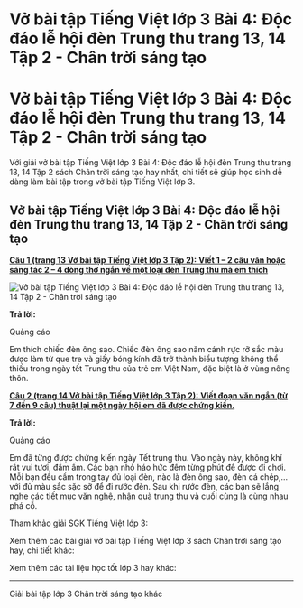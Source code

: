 # Vở bài tập Tiếng Việt lớp 3 Bài 4: Độc đáo lễ hội đèn Trung thu trang 13, 14 Tập 2 - Chân trời sáng tạo

# Vở bài tập Tiếng Việt lớp 3 Bài 4: Độc đáo lễ hội đèn Trung thu trang 13, 14 Tập 2 - Chân trời sáng tạo

Với giải vở bài tập Tiếng Việt lớp 3 Bài 4: Độc đáo lễ hội đèn Trung thu trang 13, 14 Tập 2 sách Chân trời sáng tạo hay nhất, chi tiết sẽ giúp học sinh dễ dàng làm bài tập trong vở bài tập Tiếng Việt lớp 3.

## Vở bài tập Tiếng Việt lớp 3 Bài 4: Độc đáo lễ hội đèn Trung thu trang 13, 14 Tập 2 - Chân trời sáng tạo

[**Câu 1 (trang 13 Vở bài tập Tiếng Việt lớp 3 Tập 2):** **Viết 1 – 2 câu văn hoặc sáng tác 2 – 4 dòng thơ ngắn về một loại đèn Trung thu mà em thích**](https://vietjack.com/vbt-tieng-viet-3-ct/viet-ve-mot-loai-den-trung-thu-ma-em-thich-vm.jsp)

![Vở bài tập Tiếng Việt lớp 3 Bài 4: Độc đáo lễ hội đèn Trung thu trang 13, 14 Tập 2 - Chân trời sáng tạo](https://vietjack.com/vbt-tieng-viet-3-ct/images/bai-4-doc-dao-le-hoi-den-trung-thu.PNG)

**Trả lời:**

Quảng cáo

Em thích chiếc đèn ông sao. Chiếc đèn ông sao năm cánh rực rỡ sắc màu được làm từ que tre và giấy bóng kính đã trở thành biểu tượng không thể thiếu trong ngày tết Trung thu của trẻ em Việt Nam, đặc biệt là ở vùng nông thôn.

[**Câu 2 (trang 14 Vở bài tập Tiếng Việt lớp 3 Tập 2):** **Viết đoạn văn ngắn (từ 7 đến 9 câu) thuật lại một ngày hội em đã được chứng kiến.**](https://vietjack.com/vbt-tieng-viet-3-ct/viet-doan-van-ngan-thuat-lai-mot-ngay-hoi-em-da-duoc-chung-kien-vm.jsp)

**Trả lời:**

Quảng cáo

Em đã từng được chứng kiến ngày Tết trung thu. Vào ngày này, không khí rất vui tươi, đầm ấm. Các bạn nhỏ háo hức đếm từng phút để được đi chơi. Mỗi bạn đều cầm trong tay đủ loại đèn, nào là đèn ông sao, đèn cá chép,… với đủ màu sắc sặc sỡ để đi rước đèn. Sau khi rước đèn, các bạn sẽ lắng nghe các tiết mục văn nghệ, nhận quà trung thu và cuối cùng là cùng nhau phá cỗ.

Tham khảo giải SGK Tiếng Việt lớp 3:

Xem thêm các bài giải vở bài tập Tiếng Việt lớp 3 sách Chân trời sáng tạo hay, chi tiết khác:

Xem thêm các tài liệu học tốt lớp 3 hay khác:

* * *

Giải bài tập lớp 3 Chân trời sáng tạo khác

